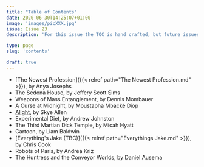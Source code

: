 ```yaml
---
title: "Table of Contents"
date: 2020-06-30T14:25:07+01:00
image: 'images/picXXX.jpg'
issue: Issue 23
description: 'For this issue the TOC is hand crafted, but future issues will have autogenerated TOCs.'

type: page
slug: 'contents'

draft: true
---
```


- [The Newest Profession]({{< relref path="The Newest Profession.md" >}}), by Anya Josephs
- The Sedona House, by Jeffery Scott Sims
- Weapons of Mass Entanglement, by Dennis Mombauer
- A Curse at Midnight, by Moustapha Mbacké Diop
- [Alight](https://example.com), by Skye Allen
- Experimental Diet, by Andrew Johnston
- The Third Martian Dick Temple, by Micah Hyatt
- Cartoon, by Liam Baldwin
- [Everything's Jake (TBC)]({{< relref path="Everythings Jake.md" >}}), by Chris Cook
- Robots of Paris, by Andrea Kriz
- The Huntress and the Conveyor Worlds, by Daniel Ausema